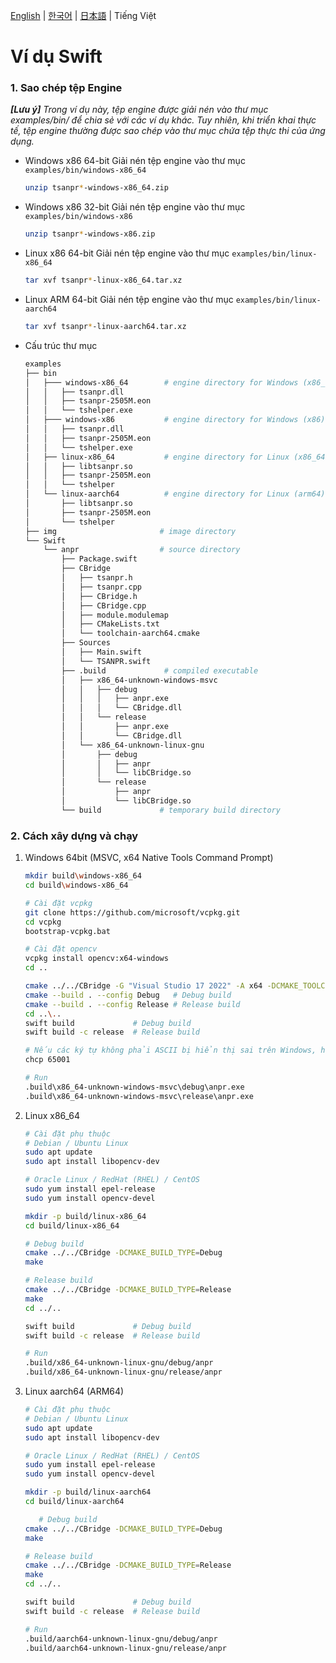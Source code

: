 [English](../README.md) | [한국어](README_ko-KR.md) | [日本語](README_ja-JP.md) | Tiếng Việt

# Ví dụ Swift

### 1. Sao chép tệp Engine

_**[Lưu ý]** Trong ví dụ này, tệp engine được giải nén vào thư mục examples/bin/ để chia sẻ với các ví dụ khác. Tuy nhiên, khi triển khai thực tế, tệp engine thường được sao chép vào thư mục chứa tệp thực thi của ứng dụng._

- Windows x86 64-bit
  Giải nén tệp engine vào thư mục `examples/bin/windows-x86_64`
  ```sh
  unzip tsanpr*-windows-x86_64.zip
  ```
- Windows x86 32-bit
  Giải nén tệp engine vào thư mục `examples/bin/windows-x86`
  ```sh
  unzip tsanpr*-windows-x86.zip
  ```
- Linux x86 64-bit
  Giải nén tệp engine vào thư mục `examples/bin/linux-x86_64`
  ```sh
  tar xvf tsanpr*-linux-x86_64.tar.xz
  ```
- Linux ARM 64-bit
  Giải nén tệp engine vào thư mục `examples/bin/linux-aarch64`
  ```sh
  tar xvf tsanpr*-linux-aarch64.tar.xz
  ```
- Cấu trúc thư mục
  ```sh
  examples
  ├── bin
  │   ├─── windows-x86_64        # engine directory for Windows (x86_64)
  │   │   ├── tsanpr.dll
  │   │   ├── tsanpr-2505M.eon
  │   │   └── tshelper.exe
  │   ├─── windows-x86           # engine directory for Windows (x86)
  │   │   ├── tsanpr.dll
  │   │   ├── tsanpr-2505M.eon
  │   │   └── tshelper.exe
  │   ├── linux-x86_64           # engine directory for Linux (x86_64)
  │   │   ├── libtsanpr.so
  │   │   ├── tsanpr-2505M.eon
  │   │   └── tshelper
  │   └── linux-aarch64          # engine directory for Linux (arm64)
  │       ├── libtsanpr.so
  │       ├── tsanpr-2505M.eon
  │       └── tshelper
  ├── img                       # image directory
  └── Swift
      └── anpr                  # source directory
          ├── Package.swift
          ├── CBridge
          │   ├── tsanpr.h
          │   ├── tsanpr.cpp
          │   ├── CBridge.h
          │   ├── CBridge.cpp
          │   ├── module.modulemap
          │   ├── CMakeLists.txt
          │   └── toolchain-aarch64.cmake
          ├── Sources
          │   ├── Main.swift
          │   └── TSANPR.swift
          ├── .build             # compiled executable
          │   ├── x86_64-unknown-windows-msvc
          │   │   ├── debug
          │   │   │   ├── anpr.exe
          │   │   │   └── CBridge.dll
          │   │   └── release
          │   │       ├── anpr.exe
          │   │       └── CBridge.dll
          │   └── x86_64-unknown-linux-gnu
          │       ├── debug
          │       │   ├── anpr
          │       │   └── libCBridge.so
          │       └── release
          │           ├── anpr
          │           └── libCBridge.so
          └── build             # temporary build directory
  ```

### 2. Cách xây dựng và chạy

1. Windows 64bit (MSVC, x64 Native Tools Command Prompt)

   ```sh
   mkdir build\windows-x86_64
   cd build\windows-x86_64

   # Cài đặt vcpkg
   git clone https://github.com/microsoft/vcpkg.git
   cd vcpkg
   bootstrap-vcpkg.bat

   # Cài đặt opencv
   vcpkg install opencv:x64-windows
   cd ..

   cmake ../../CBridge -G "Visual Studio 17 2022" -A x64 -DCMAKE_TOOLCHAIN_FILE=vcpkg/scripts/buildsystems/vcpkg.cmake
   cmake --build . --config Debug   # Debug build
   cmake --build . --config Release # Release build
   cd ..\..
   swift build             # Debug build
   swift build -c release  # Release build

   # Nếu các ký tự không phải ASCII bị hiển thị sai trên Windows, hãy  chạy lệnh này.
   chcp 65001

   # Run
   .build\x86_64-unknown-windows-msvc\debug\anpr.exe
   .build\x86_64-unknown-windows-msvc\release\anpr.exe
   ```

1. Linux x86_64

   ```sh
   # Cài đặt phụ thuộc
   # Debian / Ubuntu Linux
   sudo apt update
   sudo apt install libopencv-dev

   # Oracle Linux / RedHat (RHEL) / CentOS
   sudo yum install epel-release
   sudo yum install opencv-devel

   mkdir -p build/linux-x86_64
   cd build/linux-x86_64

   # Debug build
   cmake ../../CBridge -DCMAKE_BUILD_TYPE=Debug
   make

   # Release build
   cmake ../../CBridge -DCMAKE_BUILD_TYPE=Release
   make
   cd ../..

   swift build             # Debug build
   swift build -c release  # Release build

   # Run
   .build/x86_64-unknown-linux-gnu/debug/anpr
   .build/x86_64-unknown-linux-gnu/release/anpr
   ```

1. Linux aarch64 (ARM64)

   ```sh
   # Cài đặt phụ thuộc
   # Debian / Ubuntu Linux
   sudo apt update
   sudo apt install libopencv-dev

   # Oracle Linux / RedHat (RHEL) / CentOS
   sudo yum install epel-release
   sudo yum install opencv-devel

   mkdir -p build/linux-aarch64
   cd build/linux-aarch64

      # Debug build
   cmake ../../CBridge -DCMAKE_BUILD_TYPE=Debug
   make

   # Release build
   cmake ../../CBridge -DCMAKE_BUILD_TYPE=Release
   make
   cd ../..

   swift build             # Debug build
   swift build -c release  # Release build

   # Run
   .build/aarch64-unknown-linux-gnu/debug/anpr
   .build/aarch64-unknown-linux-gnu/release/anpr
   ```
